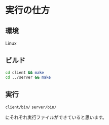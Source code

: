 # 実行の仕方

## 環境
Linux

## ビルド
```sh
cd client && make                                                                                                                         
cd ../server && make
```

## 実行
`client/bin/`
`server/bin/`

にそれぞれ実行ファイルができていると思います。
